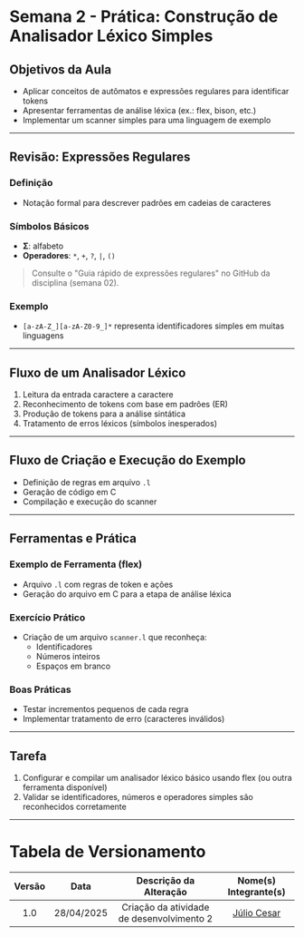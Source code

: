 # Semana 2 - Prática: Construção de Analisador Léxico Simples

## Objetivos da Aula

- Aplicar conceitos de autômatos e expressões regulares para identificar tokens
- Apresentar ferramentas de análise léxica (ex.: flex, bison, etc.)
- Implementar um scanner simples para uma linguagem de exemplo

---

## Revisão: Expressões Regulares

### Definição

- Notação formal para descrever padrões em cadeias de caracteres

### Símbolos Básicos

- **Σ**: alfabeto
- **Operadores**: `*`, `+`, `?`, `|`, `()`

> Consulte o "Guia rápido de expressões regulares" no GitHub da disciplina (semana 02).

### Exemplo

- `[a-zA-Z_][a-zA-Z0-9_]*` representa identificadores simples em muitas linguagens

---

## Fluxo de um Analisador Léxico

1. Leitura da entrada caractere a caractere
2. Reconhecimento de tokens com base em padrões (ER)
3. Produção de tokens para a análise sintática
4. Tratamento de erros léxicos (símbolos inesperados)

---

## Fluxo de Criação e Execução do Exemplo

- Definição de regras em arquivo `.l`
- Geração de código em C
- Compilação e execução do scanner

---

## Ferramentas e Prática

### Exemplo de Ferramenta (flex)

- Arquivo `.l` com regras de token e ações
- Geração do arquivo em C para a etapa de análise léxica

### Exercício Prático

- Criação de um arquivo `scanner.l` que reconheça:
  - Identificadores
  - Números inteiros
  - Espaços em branco

### Boas Práticas

- Testar incrementos pequenos de cada regra
- Implementar tratamento de erro (caracteres inválidos)

---

## Tarefa

1. Configurar e compilar um analisador léxico básico usando flex (ou outra ferramenta disponível)
2. Validar se identificadores, números e operadores simples são reconhecidos corretamente

---

# Tabela de Versionamento 

| Versão | Data       | Descrição da Alteração              | Nome(s) Integrante(s) |
| :----: | :--------: | :---------------------------------: | :-------------------: |
| 1.0    | 28/04/2025 | Criação da atividade de desenvolvimento 2  | [Júlio Cesar](https://github.com/Julio1099)        |
